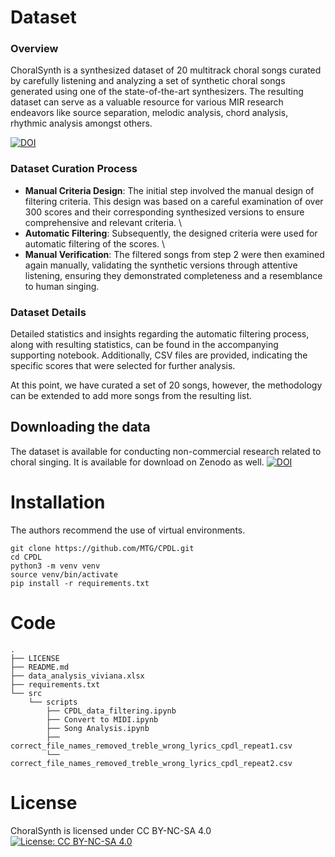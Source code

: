 # Dataset
### Overview
ChoralSynth is a synthesized dataset of 20 multitrack choral songs curated by carefully listening and analyzing a set of synthetic choral songs generated using one of the state-of-the-art synthesizers. The resulting dataset can serve as a valuable resource for various MIR research endeavors like source separation, melodic analysis, chord analysis, rhythmic analysis amongst others.

[![DOI](https://zenodo.org/badge/DOI/10.5281/zenodo.10137596.svg)](https://doi.org/10.5281/zenodo.10137596)

### Dataset Curation Process
- **Manual Criteria Design**: The initial step involved the manual design of filtering criteria. This design was based on a careful examination of over 300 scores and their corresponding synthesized versions to ensure comprehensive and relevant criteria. \
- **Automatic Filtering**: Subsequently, the designed criteria were used for automatic filtering of the scores. \
- **Manual Verification**: The filtered songs from step 2 were then examined again manually, 
validating the synthetic versions through attentive listening, ensuring they demonstrated completeness and a resemblance to human singing. 

### Dataset Details

Detailed statistics and insights regarding the automatic filtering process, along with resulting statistics, can be found in the accompanying supporting notebook. Additionally, CSV files are provided, indicating the specific scores that were selected for further analysis.

At this point, we have curated a set of 20 songs, however, the methodology can be extended to add more songs from the resulting list. 

## Downloading the data
The dataset is available for conducting non-commercial research related to choral singing. It is available for download on Zenodo as well.
[![DOI](https://zenodo.org/badge/DOI/10.5281/zenodo.10137883.svg)](https://doi.org/10.5281/zenodo.10137883)

# Installation
The authors recommend the use of virtual environments.
```
git clone https://github.com/MTG/CPDL.git 
cd CPDL 
python3 -m venv venv  
source venv/bin/activate 
pip install -r requirements.txt
```
# Code

```
.
├── LICENSE
├── README.md
├── data_analysis_viviana.xlsx
├── requirements.txt
└── src
    └── scripts
        ├── CPDL_data_filtering.ipynb
        ├── Convert to MIDI.ipynb
        ├── Song Analysis.ipynb
        ├── correct_file_names_removed_treble_wrong_lyrics_cpdl_repeat1.csv
        └── correct_file_names_removed_treble_wrong_lyrics_cpdl_repeat2.csv
```

# License
ChoralSynth is licensed under CC BY-NC-SA 4.0
[![License: CC BY-NC-SA 4.0](https://licensebuttons.net/l/by-nc-sa/4.0/80x15.png)](https://creativecommons.org/licenses/by-nc-sa/4.0/)  
